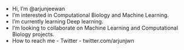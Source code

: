 - Hi, I’m @arjunjeewan
- I’m interested in Computational Biology and Machine Learning.
- I’m currently learning Deep learning.
- I’m looking to collaborate on Machine Learning and Computational Biology projects.
- How to reach me - Twitter - twitter.com/arjunjwn

<!---
arjunjeewan/arjunjeewan is a ✨ special ✨ repository because its `README.md` (this file) appears on your GitHub profile.
You can click the Preview link to take a look at your changes.
--->
